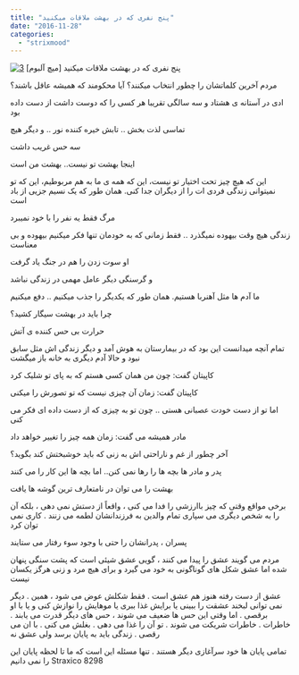 ```yaml
---
title: "پنج نفری که در بهشت ملاقات میکنید"
date: "2016-11-28"
categories: 
  - "strixmood"
---
```


[![3](http://localhost/wp-content/uploads/2016/11/3-238x300.png)](http://localhost/wp-content/uploads/2016/11/3.png) پنج نفری که در بهشت ملاقات میکنید \[میچ آلبوم\]

مردم آخرین کلماتشان را چطور انتخاب میکنند؟ آیا محکومند که همیشه عاقل باشند؟

ادی در آستانه ی هشتاد و سه سالگی تقریبا هر کسی را که دوست داشت از دست داده بود

تماسی لذت بخش .. تابش خیره کننده نور .. و دیگر هیچ

سه حس غریب داشت

اینجا بهشت تو نیست.. بهشت من است

این که هیچ چیز تحت اختیار تو نیست، این که همه ی ما به هم مربوطیم، این که تو نمیتوانی زندگی فردی ات را از دیگران جدا کنی. همان طور که یک نسیم جزیی از باد است

مرگ فقط یه نفر را با خود نمیبرد

زندگی هیچ وقت بیهوده نمیگذرد .. فقط زمانی که به خودمان تنها فکر میکنیم بیهوده و بی معناست

او سوت زدن را هم در جنگ یاد گرفت

و گرسنگی دیگر عامل مهمی در زندگی نباشد

ما آدم ها مثل آهنربا هستیم. همان طور که یکدیگر را جذب میکنیم .. دفع میکنیم

چرا باید در بهشت سیگار کشید؟

حرارت بی حس کننده ی آتش

تمام آنچه میدانست این بود که در بیمارستان به هوش آمد و دیگر زندگی اش مثل سابق نبود و حالا آدم دیگری به خانه باز میگشت

کاپیتان گفت: چون من همان کسی هستم که به پای تو شلیک کرد

کاپیتان گفت: زمان آن چیزی نیست که تو تصورش را میکنی

اما تو از دست خودت عصبانی هستی .. چون تو به چیزی که از دست داده ای فکر می کنی

مادر همیشه می گفت: زمان همه چیز را تغییر خواهد داد

آخر چطور از غم و ناراحتی اش به زنی که باید خوشبختش کند بگوید؟

پدر و مادر ها بچه ها را رها نمی کنن.. اما بچه ها این کار را می کنند

بهشت را می توان در نامتعارف ترین گوشه ها یافت

برخی مواقع وقتی که چیز باارزشی را فدا می کنی ، واقعاً از دستش نمی دهی ، بلکه آن را به شخص دیگری می سپاری تمام والدین به فرزندانشان لطمه می زنند . کاری نمی توان کرد

پسران ، پدرانشان را حتی با وجود سوء رفتار می ستایند

مردم می گویند عشق را پیدا می کنند ، گویی عشق شیئی است که پشت سنگی پنهان شده اما عشق شکل های گوناگونی به خود می گیرد و برای هیچ مرد و زنی هرگز یکسان نیست

عشق از دست رفته هنوز هم عشق است . فقط شکلش عوض می شود ، همین . دیگر نمی توانی لبخند عشقت را ببینی یا برایش غذا ببری یا موهایش را نوازش کنی و یا با او برقصی . اما وقتی این حس ها ضعیف می شوند ، حس های دیگر قدرت می یابند . خاطرات . خاطرات شریکت می شوند . تو آن را غذا می دهی . بغلش می کنی . با ان می رقصی . زندگی باید به پایان برسد ولی عشق نه

تمامی پایان ها خود سرآغازی دیگر هستند . تنها مسئله این است که ما تا لحظه پایان این را نمی دانیم Straxico 8298
